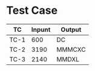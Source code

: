 # Test Case 


| TC | Inpunt | Output |
| --- | --- | --- |
| TC-1 | 600 | DC |
| TC-2 | 3190 | MMMCXC |
| TC-3 | 2140 | MMDXL |
